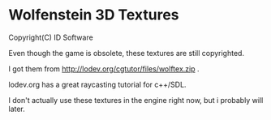 Wolfenstein 3D Textures
===
Copyright(C) ID Software

Even though the game is obsolete, these textures are still copyrighted.

I got them from http://lodev.org/cgtutor/files/wolftex.zip .

lodev.org has a great raycasting tutorial for c++/SDL.

I don't actually use these textures in the engine right now, but i probably will later.
